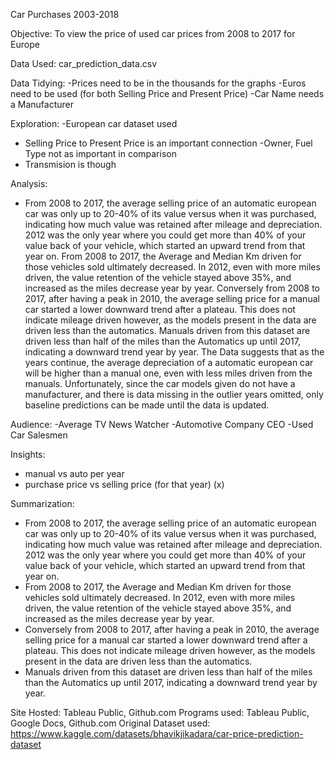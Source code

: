 Car Purchases 2003-2018

Objective: To view the price of used car prices from 2008 to 2017 for Europe

Data Used:
car_prediction_data.csv

Data Tidying:
-Prices need to be in the thousands for the graphs
-Euros need to be used (for both Selling Price and Present Price)
-Car Name needs a Manufacturer

Exploration:
-European car dataset used
- Selling Price to Present Price is an important connection
-Owner, Fuel Type not as important in comparison
- Transmision is though

Analysis:
- From 2008 to 2017, the average selling price of an automatic european car was only up to 20-40% of its value versus when it was purchased, indicating how much value was retained after mileage and depreciation. 2012 was the only year where you could get more than 40% of your value back of your vehicle, which started an upward trend from that year on. From 2008 to 2017, the Average and Median Km driven for those vehicles sold ultimately decreased. In 2012, even with more miles driven, the value retention of the vehicle stayed above 35%, and increased as the miles decrease year by year. Conversely from 2008 to 2017, after having a peak in 2010, the average selling price for a manual car started a lower downward trend after a plateau. This does not indicate mileage driven however, as the models present in the data are driven less than the automatics. Manuals driven from this dataset are driven less than half of the miles than the Automatics up until 2017, indicating a downward trend year by year. The Data suggests that as the years continue, the average depreciation of a automatic european car will be higher than a manual one, even with less miles driven from the manuals. Unfortunately, since the car models given do not have a manufacturer, and there is data missing in the outlier years omitted, only baseline predictions can be made until the data is updated.

Audience:
-Average TV News Watcher
-Automotive Company CEO
-Used Car Salesmen

Insights:
- manual vs auto per year 
- purchase price vs selling price (for that year) (x)

Summarization:
- From 2008 to 2017, the average selling price of an automatic european car was only up to 20-40% of its value versus when it was purchased, indicating how much value was retained after mileage and depreciation. 2012 was the only year where you could get more than 40% of your value back of your vehicle, which started an upward trend from that year on.
- From 2008 to 2017, the Average and Median Km driven for those vehicles sold ultimately decreased. In 2012, even with more miles driven, the value retention of the vehicle stayed above 35%, and increased as the miles decrease year by year.
- Conversely from 2008 to 2017, after having a peak in 2010, the average selling price for a manual car started a lower downward trend after a plateau. This does not indicate mileage driven however, as the models present in the data are driven less than the automatics.
- Manuals driven from this dataset are driven less than half of the miles than the Automatics up until 2017, indicating a downward trend year by year.

Site Hosted: Tableau Public, Github.com
Programs used: Tableau Public, Google Docs, Github.com
Original Dataset used: https://www.kaggle.com/datasets/bhavikjikadara/car-price-prediction-dataset
